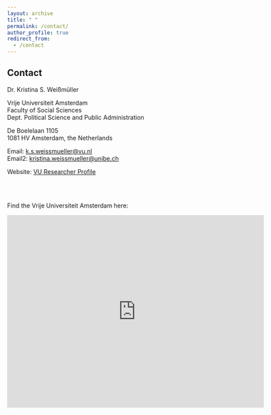 ```yaml
---
layout: archive
title: " "
permalink: /contact/
author_profile: true
redirect_from:
  - /contact
---
```






Contact
--------
Dr. Kristina S. Weißmüller <br>

Vrije Universiteit Amsterdam <br>
Faculty of Social Sciences <br>
Dept. Political Science and Public Administration <br>

De Boelelaan 1105 <br>
1081 HV Amsterdam, the Netherlands <br>

Email: <a href="mailto:k.s.weissmueller@vu.nl">k.s.weissmueller@vu.nl</a><br>
Email2: <a href="mailto:kristina.weissmueller@unibe.ch">kristina.weissmueller@unibe.ch</a>

Website: <a href="https://research.vu.nl/en/persons/kristina-s-wei%C3%9Fm%C3%BCller">VU Researcher Profile</a>


<br><br>



Find the Vrije Universiteit Amsterdam here:

<iframe src="https://www.google.com/maps/embed?pb=!1m14!1m8!1m3!1d9752.08583655721!2d4.8657199!3d52.3337568!3m2!1i1024!2i768!4f13.1!3m3!1m2!1s0x0%3A0x2df2d7a997eccd84!2sUniversidade%20Livre%20de%20Amsterd%C3%A3!5e0!3m2!1spt-PT!2spt!4v1662548844079!5m2!1spt-PT!2spt" width="600" height="450" frameborder="0" style="border:0;" allowfullscreen="" aria-hidden="false" tabindex="0"></iframe>

